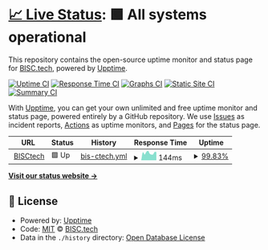 # [📈 Live Status](https://BISCtech.github.io/biscstatus): <!--live status--> **🟩 All systems operational**

This repository contains the open-source uptime monitor and status page for [BISC.tech](bisc.tech), powered by [Upptime](https://github.com/upptime/upptime).

[![Uptime CI](https://github.com/BISCtech/biscstatus/workflows/Uptime%20CI/badge.svg)](https://github.com/BISCtech/biscstatus/actions?query=workflow%3A%22Uptime+CI%22)
[![Response Time CI](https://github.com/BISCtech/biscstatus/workflows/Response%20Time%20CI/badge.svg)](https://github.com/BISCtech/biscstatus/actions?query=workflow%3A%22Response+Time+CI%22)
[![Graphs CI](https://github.com/BISCtech/biscstatus/workflows/Graphs%20CI/badge.svg)](https://github.com/BISCtech/biscstatus/actions?query=workflow%3A%22Graphs+CI%22)
[![Static Site CI](https://github.com/BISCtech/biscstatus/workflows/Static%20Site%20CI/badge.svg)](https://github.com/BISCtech/biscstatus/actions?query=workflow%3A%22Static+Site+CI%22)
[![Summary CI](https://github.com/BISCtech/biscstatus/workflows/Summary%20CI/badge.svg)](https://github.com/BISCtech/biscstatus/actions?query=workflow%3A%22Summary+CI%22)

With [Upptime](https://upptime.js.org), you can get your own unlimited and free uptime monitor and status page, powered entirely by a GitHub repository. We use [Issues](https://github.com/BISCtech/biscstatus/issues) as incident reports, [Actions](https://github.com/BISCtech/biscstatus/actions) as uptime monitors, and [Pages](https://BISCtech.github.io/biscstatus) for the status page.

<!--start: status pages-->
<!-- This summary is generated by Upptime (https://github.com/upptime/upptime) -->
<!-- Do not edit this manually, your changes will be overwritten -->
<!-- prettier-ignore -->
| URL | Status | History | Response Time | Uptime |
| --- | ------ | ------- | ------------- | ------ |
| <img alt="" src="https://favicons.githubusercontent.com/bisc.tech" height="13"> [BISCtech](http://bisc.tech) | 🟩 Up | [bis-ctech.yml](https://github.com/BISCtech/biscstatus/commits/HEAD/history/bis-ctech.yml) | <details><summary><img alt="Response time graph" src="./graphs/bis-ctech/response-time-week.png" height="20"> 144ms</summary><br><a href="https://BISCtech.github.io/biscstatus/history/bis-ctech"><img alt="Response time 330" src="https://img.shields.io/endpoint?url=https%3A%2F%2Fraw.githubusercontent.com%2FBISCtech%2Fbiscstatus%2FHEAD%2Fapi%2Fbis-ctech%2Fresponse-time.json"></a><br><a href="https://BISCtech.github.io/biscstatus/history/bis-ctech"><img alt="24-hour response time 146" src="https://img.shields.io/endpoint?url=https%3A%2F%2Fraw.githubusercontent.com%2FBISCtech%2Fbiscstatus%2FHEAD%2Fapi%2Fbis-ctech%2Fresponse-time-day.json"></a><br><a href="https://BISCtech.github.io/biscstatus/history/bis-ctech"><img alt="7-day response time 144" src="https://img.shields.io/endpoint?url=https%3A%2F%2Fraw.githubusercontent.com%2FBISCtech%2Fbiscstatus%2FHEAD%2Fapi%2Fbis-ctech%2Fresponse-time-week.json"></a><br><a href="https://BISCtech.github.io/biscstatus/history/bis-ctech"><img alt="30-day response time 182" src="https://img.shields.io/endpoint?url=https%3A%2F%2Fraw.githubusercontent.com%2FBISCtech%2Fbiscstatus%2FHEAD%2Fapi%2Fbis-ctech%2Fresponse-time-month.json"></a><br><a href="https://BISCtech.github.io/biscstatus/history/bis-ctech"><img alt="1-year response time 312" src="https://img.shields.io/endpoint?url=https%3A%2F%2Fraw.githubusercontent.com%2FBISCtech%2Fbiscstatus%2FHEAD%2Fapi%2Fbis-ctech%2Fresponse-time-year.json"></a></details> | <details><summary><a href="https://BISCtech.github.io/biscstatus/history/bis-ctech">99.83%</a></summary><a href="https://BISCtech.github.io/biscstatus/history/bis-ctech"><img alt="All-time uptime 99.93%" src="https://img.shields.io/endpoint?url=https%3A%2F%2Fraw.githubusercontent.com%2FBISCtech%2Fbiscstatus%2FHEAD%2Fapi%2Fbis-ctech%2Fuptime.json"></a><br><a href="https://BISCtech.github.io/biscstatus/history/bis-ctech"><img alt="24-hour uptime 98.80%" src="https://img.shields.io/endpoint?url=https%3A%2F%2Fraw.githubusercontent.com%2FBISCtech%2Fbiscstatus%2FHEAD%2Fapi%2Fbis-ctech%2Fuptime-day.json"></a><br><a href="https://BISCtech.github.io/biscstatus/history/bis-ctech"><img alt="7-day uptime 99.83%" src="https://img.shields.io/endpoint?url=https%3A%2F%2Fraw.githubusercontent.com%2FBISCtech%2Fbiscstatus%2FHEAD%2Fapi%2Fbis-ctech%2Fuptime-week.json"></a><br><a href="https://BISCtech.github.io/biscstatus/history/bis-ctech"><img alt="30-day uptime 99.96%" src="https://img.shields.io/endpoint?url=https%3A%2F%2Fraw.githubusercontent.com%2FBISCtech%2Fbiscstatus%2FHEAD%2Fapi%2Fbis-ctech%2Fuptime-month.json"></a><br><a href="https://BISCtech.github.io/biscstatus/history/bis-ctech"><img alt="1-year uptime 99.92%" src="https://img.shields.io/endpoint?url=https%3A%2F%2Fraw.githubusercontent.com%2FBISCtech%2Fbiscstatus%2FHEAD%2Fapi%2Fbis-ctech%2Fuptime-year.json"></a></details>

<!--end: status pages-->

[**Visit our status website →**](https://BISCtech.github.io/biscstatus)

## 📄 License

- Powered by: [Upptime](https://github.com/upptime/upptime)
- Code: [MIT](./LICENSE) © [BISC.tech](bisc.tech)
- Data in the `./history` directory: [Open Database License](https://opendatacommons.org/licenses/odbl/1-0/)
